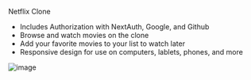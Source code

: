 Netflix Clone
- Includes Authorization with NextAuth, Google, and Github
- Browse and watch movies on the clone
- Add your favorite movies to your list to watch later
- Responsive design for use on computers, lablets, phones, and more


![image](https://github.com/adam-gill/netflix-clone/assets/110919227/075d0ca8-7972-41ac-afea-2bf778c42587)
